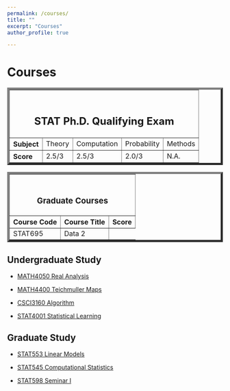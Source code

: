 ```yaml
---
permalink: /courses/
title: ""
excerpt: "Courses"
author_profile: true

---
```

# <i class="fa fa-fw fa-clipboard"></i> Courses #

<TABLE BORDER="5"    WIDTH="100%"   CELLPADDING="4" CELLSPACING="3">
   <TR ALIGN="CENTER">
      <TH COLSPAN="5"><BR><H2>STAT Ph.D. Qualifying Exam</H2>
      </TH>
   </TR ALIGN="LEFT">
   <TR>
      <TH scope="row"> Subject</TH>
      <TD>Theory</TD>
      <TD>Computation</TD>
      <TD>Probability</TD>
      <TD>Methods</TD>
   </TR>
   <TR ALIGN="LEFT">
      <TH scope="row"> Score</TH>
      <TD>2.5/3</TD>
      <TD>2.5/3</TD>
      <TD>2.0/3</TD>
      <TD>N.A.</TD>
   </TR>
</TABLE>


<TABLE BORDER="5"    WIDTH="100%"   CELLPADDING="4" CELLSPACING="3">
   <TR>
      <TH COLSPAN="3"><BR><H3>Graduate Courses</H3>
      </TH>
   </TR>
   <TR>
      <TH scope="col">Course Code</TH>
      <TH scope="col">Course Title</TH>
      <TH scope="col">Score </TH>
   </TR>
   <TR ALIGN="LEFT">
      <TD>STAT695</TD>
      <TD>Data 2</TD>
   </TR>
</TABLE>

## Undergraduate Study ##

* [MATH4050 Real Analysis](https://williamlwj.github.io/About/files/undergrad_notes/notes_real_analysis.pdf)

* [MATH4400 Teichmuller Maps](https://williamlwj.github.io/About/files/undergrad_notes/notes_teichmuller.pdf)

* [CSCI3160 Algorithm](https://williamlwj.github.io/About/files/undergrad_notes/notes_algorithm.pdf)

* [STAT4001 Statistical Learning](https://williamlwj.github.io/About/files/undergrad_notes/notes_statistical_learning.pdf)

## Graduate Study ##

* [STAT553 Linear Models](https://williamlwj.github.io/About/files/graduate_notes/553_report.pdf)

* [STAT545 Computational Statistics]()

* [STAT598 Seminar I](https://williamlwj.github.io/About/files/graduate_notes/598_report.pdf)

